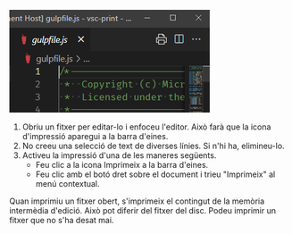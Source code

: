 ![Il·lustració: apareix la icona de l'editor actiu](./print-icon-appears-for-active-editor.png)

1. Obriu un fitxer per editar-lo i enfoceu l'editor. Això farà que la icona d'impressió aparegui a la barra d'eines.
2. No creeu una selecció de text de diverses línies. Si n'hi ha, elimineu-lo. 
3. Activeu la impressió d'una de les maneres següents.
	- Feu clic a la icona Imprimeix a la barra d'eines.
	- Feu clic amb el botó dret sobre el document i trieu "Imprimeix" al menú contextual.

Quan imprimiu un fitxer obert, s'imprimeix el contingut de la memòria intermèdia d'edició. Això pot diferir del fitxer del disc. Podeu imprimir un fitxer que no s'ha desat mai.